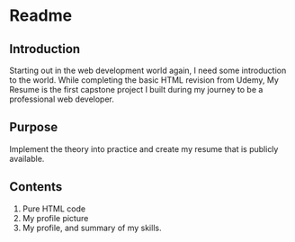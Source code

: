 # Readme
## Introduction
Starting out in the web development world again, I need some introduction to the world. While completing the basic HTML revision from Udemy, My Resume is the first capstone project I built during my journey to be a professional web developer. 

## Purpose
Implement the theory into practice and create my resume that is publicly available. 

## Contents
1. Pure HTML code
2. My profile picture
3. My profile, and summary of my skills. 